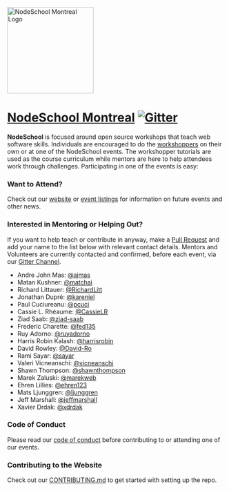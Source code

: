<!-- ![NodeSchool Montreal Logo](./i/nodeschool-montreal-logo.svg) -->

<img src="./i/nodeschool-montreal-logo.svg" alt="NodeSchool Montreal Logo" width="200">

# [NodeSchool Montreal](http://nodeschool.io/montreal) [![Gitter](https://img.shields.io/gitter/room/nwjs/nw.js.svg)](https://gitter.im/nodeschool/montreal)

**NodeSchool** is focused around open source workshops that teach web software skills. Individuals are encouraged to do the [workshoppers](http://nodeschool.io/#workshoppers) on their own or at one of the NodeSchool events. The workshopper tutorials are used as the course curriculum while mentors are here to help attendees work through challenges. Participating in one of the events is easy:

### Want to Attend?

Check out our [website](http://nodeschool.io/montreal/) or [event listings](https://ti.to/nodeschool-montreal) for information on future events and other news.

### Interested in Mentoring or Helping Out?

If you want to help teach or contribute in anyway, make a [Pull Request](https://github.com/nodeschool/montreal/pulls) and add your name to the list below with relevant contact details. Mentors and Volunteers are currently contacted and confirmed, before each event, via our [Gitter Channel](https://gitter.im/nodeschool/montreal).

- Andre John Mas: [@ajmas](https://github.com/ajmas)
- Matan Kushner: [@matchai](https://github.com/matchai)
- Richard Littauer: [@RichardLitt](https://github.com/RichardLitt)
- Jonathan Dupré: [@kareniel](https://github.com/kareniel)
- Paul Cuciureanu: [@pcuci](http://github.com/pcuci)
- Cassie L. Rhéaume: [@CassieLR](https://github.com/CassieLR)
- Ziad Saab: [@ziad-saab](https://github.com/ziad-saab)
- Frederic Charette: [@fed135](https://github.com/fed135)
- Ruy Adorno: [@ruyadorno](https://github.com/ruyadorno)
- Harris Robin Kalash: [@harrisrobin](https://github.com/harrisrobin)
- David Rowley: [@David-Ro](http://github.com/David-Ro)
- Rami Sayar: [@sayar](https://github.com/sayar)
- Valeri Vicneanschi: [@vicneanschi](https://github.com/vicneanschi)
- Shawn Thompson: [@shawnthompson](https://github.com/shawnthompson)
- Marek Zaluski: [@marekweb](https://github.com/marekweb)
- Ehren Lillies: [@ehren123](https://github.com/ehren123)
- Mats Ljunggren: [@ljunggren](https://github.com/ljunggren)
- Jeff Marshall: [@jeffmarshall](https://github.com/jeffmarshall)
- Xavier Drdak: [@xdrdak](https://github.com/xdrdak)

### Code of Conduct

Please read our [code of conduct](http://confcodeofconduct.com/) before contributing to or attending one of our events.

### Contributing to the Website

Check out our [CONTRIBUTING.md](CONTRIBUTING.md) to get started with setting up the repo.
